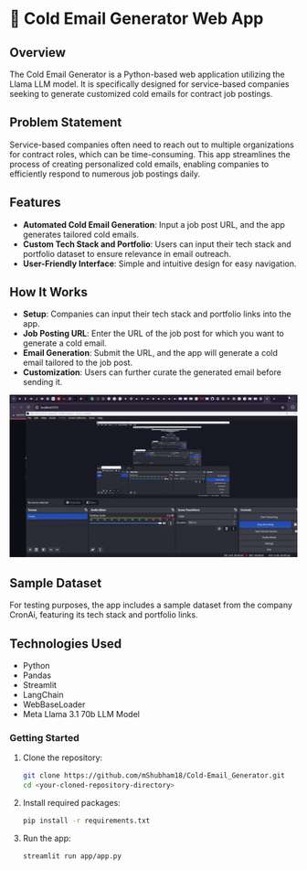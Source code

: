 # 📧 Cold Email Generator Web App

## Overview
The Cold Email Generator is a Python-based web application utilizing the Llama LLM model. It is specifically designed for service-based companies seeking to generate customized cold emails for contract job postings.

## Problem Statement
Service-based companies often need to reach out to multiple organizations for contract roles, which can be time-consuming. This app streamlines the process of creating personalized cold emails, enabling companies to efficiently respond to numerous job postings daily.

## Features

- **Automated Cold Email Generation**: Input a job post URL, and the app generates tailored cold emails.
- **Custom Tech Stack and Portfolio**: Users can input their tech stack and portfolio dataset to ensure relevance in email outreach.
- **User-Friendly Interface**: Simple and intuitive design for easy navigation.

## How It Works

- **Setup**: Companies can input their tech stack and portfolio links into the app.
- **Job Posting URL**: Enter the URL of the job post for which you want to generate a cold email.
- **Email Generation**: Submit the URL, and the app will generate a cold email tailored to the job post.
- **Customization**: Users can further curate the generated email before sending it.

<img src="app/Resource/ezgif-4-7686056528.gif">

## Sample Dataset
For testing purposes, the app includes a sample dataset from the company CronAi, featuring its tech stack and portfolio links.

## Technologies Used
- Python
- Pandas
- Streamlit
- LangChain
- WebBaseLoader
- Meta Llama 3.1 70b LLM Model

### Getting Started

1. Clone the repository:
    ```bash
    git clone https://github.com/mShubham18/Cold-Email_Generator.git
    cd <your-cloned-repository-directory>
    ```
2. Install required packages:
    ```bash
    pip install -r requirements.txt
    ```
3. Run the app:
    ```bash
    streamlit run app/app.py
    ```